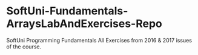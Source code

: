 # SoftUni-Fundamentals-ArraysLabAndExercises-Repo
SoftUni Programming Fundamentals All Exercises from 2016 &amp; 2017 issues of the course.
